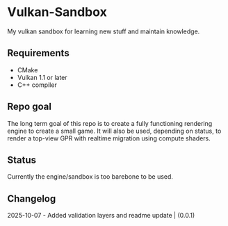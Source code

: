 # Vulkan-Sandbox
My vulkan sandbox for learning new stuff and maintain knowledge.

## Requirements
- CMake
- Vulkan 1.1 or later
- C++ compiler

## Repo goal
The long term goal of this repo is to create a fully functioning rendering engine to create a small game.
It will also be used, depending on status, to render a top-view GPR with realtime migration using compute shaders.

## Status
Currently the engine/sandbox is too barebone to be used.

## Changelog
2025-10-07 - Added validation layers and readme update | (0.0.1)